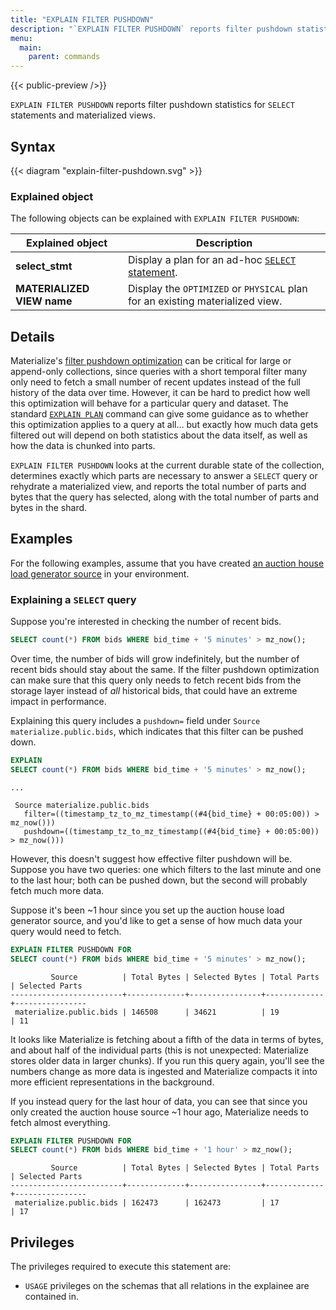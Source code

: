 ```yaml
---
title: "EXPLAIN FILTER PUSHDOWN"
description: "`EXPLAIN FILTER PUSHDOWN` reports filter pushdown statistics for `SELECT` statements and materialized views."
menu:
  main:
    parent: commands
---
```



{{< public-preview />}}

`EXPLAIN FILTER PUSHDOWN` reports filter pushdown statistics for `SELECT`
statements and materialized views.

## Syntax

{{< diagram "explain-filter-pushdown.svg" >}}

### Explained object

The following objects can be explained with `EXPLAIN FILTER PUSHDOWN`:

 Explained object           | Description
----------------------------|-------------------------------------------------------------------------------
 **select_stmt**            | Display a plan for an ad-hoc [`SELECT` statement](../select).
 **MATERIALIZED VIEW name** | Display the `OPTIMIZED` or `PHYSICAL` plan for an existing materialized view.

## Details

Materialize's [filter pushdown optimization](../../transform-data/patterns/temporal-filters/#temporal-filter-pushdown)
can be critical for large or append-only collections, since queries with a short
temporal filter many only need to fetch a small number of recent updates
instead of the full history of the data over time. However, it can be hard to
predict how well this optimization will behave for a particular query and
dataset. The standard [`EXPLAIN PLAN`](../../sql/explain-plan/#output-modifiers)
command can give some guidance as to whether this optimization applies to a
query at all... but exactly how much data gets filtered out will depend on both
statistics about the data itself, as well as how the data is chunked into
parts.

`EXPLAIN FILTER PUSHDOWN` looks at the current durable state of the collection,
determines exactly which parts are necessary to answer a `SELECT` query or
rehydrate a materialized view, and reports the total number of parts and bytes
that the query has selected, along with the total number of parts and bytes in
the shard.

## Examples

For the following examples, assume that you have created [an auction house load
generator source](/sql/create-source/load-generator/#creating-an-auction-load-generator)
in your environment.

### Explaining a `SELECT` query

Suppose you're interested in checking the number of recent bids.

```sql
SELECT count(*) FROM bids WHERE bid_time + '5 minutes' > mz_now();
```

Over time, the number of bids will grow indefinitely, but the number of recent
bids should stay about the same. If the filter pushdown optimization can make
sure that this query only needs to fetch recent bids from the storage layer
instead of _all_ historical bids, that could have an extreme impact in
performance.

Explaining this query includes a `pushdown=` field under `Source materialize.public.bids`,
which indicates that this filter can be pushed down.

```sql
EXPLAIN
SELECT count(*) FROM bids WHERE bid_time + '5 minutes' > mz_now();
```

```nofmt
...

 Source materialize.public.bids
   filter=((timestamp_tz_to_mz_timestamp((#4{bid_time} + 00:05:00)) > mz_now()))
   pushdown=((timestamp_tz_to_mz_timestamp((#4{bid_time} + 00:05:00)) > mz_now()))
```

However, this doesn't suggest how effective filter pushdown will be. Suppose you
have two queries: one which filters to the last minute and one to the last
hour; both can be pushed down, but the second will probably fetch much more
data.

Suppose it's been \~1 hour since you set up the auction house load generator
source, and you'd like to get a sense of how much data your query would need to
fetch.

```sql
EXPLAIN FILTER PUSHDOWN FOR
SELECT count(*) FROM bids WHERE bid_time + '5 minutes' > mz_now();
```

```nofmt
         Source          | Total Bytes | Selected Bytes | Total Parts | Selected Parts
-------------------------+-------------+----------------+-------------+----------------
 materialize.public.bids | 146508      | 34621          | 19          | 11
```

It looks like Materialize is fetching about a fifth of the data in terms of
bytes, and about half of the individual parts (this is not unexpected:
Materialize stores older data in larger chunks). If you run this query again,
you'll see the numbers change as more data is ingested and Materialize compacts
it into more efficient representations in the background.

If you instead query for the last hour of data, you can see that since you only
created the auction house source \~1 hour ago, Materialize needs to fetch
almost everything.

```sql
EXPLAIN FILTER PUSHDOWN FOR
SELECT count(*) FROM bids WHERE bid_time + '1 hour' > mz_now();
```

```nofmt
         Source          | Total Bytes | Selected Bytes | Total Parts | Selected Parts
-------------------------+-------------+----------------+-------------+----------------
 materialize.public.bids | 162473      | 162473         | 17          | 17
```

## Privileges

The privileges required to execute this statement are:

- `USAGE` privileges on the schemas that all relations in the explainee are contained in.
